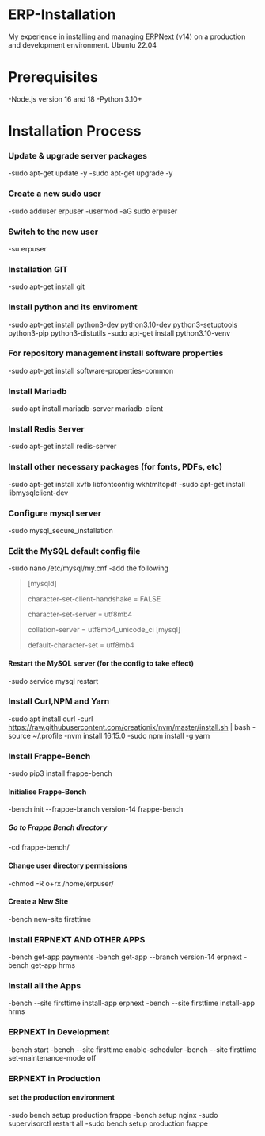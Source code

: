 # ERP-Installation
My experience in installing and managing ERPNext (v14) on a production and development environment.
Ubuntu 22.04
# Prerequisites
-Node.js version 16 and 18
-Python 3.10+
# Installation Process
### Update & upgrade server packages
-sudo apt-get update -y
-sudo apt-get upgrade -y
### Create a new sudo user 
-sudo adduser erpuser
-usermod -aG sudo erpuser
### Switch to the new user
-su erpuser
### Installation GIT
-sudo apt-get install git
### Install python and its enviroment
-sudo apt-get install python3-dev python3.10-dev python3-setuptools python3-pip python3-distutils
-sudo apt-get install python3.10-venv
### For repository management install software properties
-sudo apt-get install software-properties-common
### Install Mariadb
-sudo apt install mariadb-server mariadb-client
### Install Redis Server
-sudo apt-get install redis-server
### Install other necessary packages (for fonts, PDFs, etc)
-sudo apt-get install xvfb libfontconfig wkhtmltopdf
-sudo apt-get install libmysqlclient-dev
### Configure mysql server
-sudo mysql_secure_installation
### Edit the MySQL default config file
-sudo nano /etc/mysql/my.cnf
-add the following 

> [mysqld]
  > 
  > character-set-client-handshake = FALSE
  > 
  > character-set-server = utf8mb4
  > 
  > collation-server = utf8mb4_unicode_ci
> [mysql]
  > 
  > default-character-set = utf8mb4

#### Restart the MySQL server (for the config to take effect)
-sudo service mysql restart
### Install Curl,NPM and Yarn
-sudo apt install curl
-curl https://raw.githubusercontent.com/creationix/nvm/master/install.sh | bash
-source ~/.profile
-nvm install 16.15.0
-sudo npm install -g yarn
### Install Frappe-Bench
-sudo pip3 install frappe-bench
#### Initialise Frappe-Bench
-bench init --frappe-branch version-14 frappe-bench
##### Go to Frappe Bench directory
-cd frappe-bench/
#### Change user directory permissions
-chmod -R o+rx /home/erpuser/
#### Create a New Site
-bench new-site firsttime
### Install ERPNEXT AND OTHER APPS
-bench get-app payments
-bench get-app --branch version-14 erpnext
-bench get-app hrms
### Install all the Apps
-bench --site firsttime install-app erpnext
-bench --site firsttime install-app hrms
### ERPNEXT  in Development
-bench start
-bench --site firsttime enable-scheduler
-bench --site firsttime set-maintenance-mode off
### ERPNEXT in Production
#### set the production environment 
-sudo bench setup production frappe
-bench setup nginx
-sudo supervisorctl restart all
-sudo bench setup production frappe












